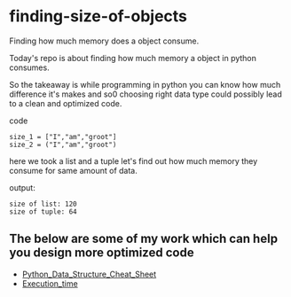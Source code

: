 # finding-size-of-objects
Finding how much memory does a object consume.

Today's repo is about finding how much memory a object in python consumes.

So the takeaway is while programming in python you can know how much difference it's makes and so0 choosing right data type could possibly lead to a clean and optimized code.

code

    size_1 = ["I","am","groot"]
    size_2 = ("I","am","groot")

here we took a list and a tuple let's find out how much memory they consume for same amount of data.

output:

    size of list: 120
    size of tuple: 64

## The below are some of my work which can help you design more optimized code

* [Python_Data_Structure_Cheat_Sheet](https://github.com/BhargavKadali39/Python_Data_Structure_Cheat_Sheet)
* [Execution_time](https://github.com/BhargavKadali39/Execution_time)
